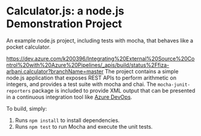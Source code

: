 Calculator.js: a node.js Demonstration Project
==============================================
An example node.js project, including tests with mocha, that behaves like
a pocket calculator.

https://dev.azure.com/k200396/Integrating%20External%20Source%20Control%20with%20Azure%20Pipelines/_apis/build/status%2Ffiza-arbani.calculator?branchName=master
The project contains a simple node.js application that exposes REST APIs
to perform arithmetic on integers, and provides a test suite with mocha
and chai.  The `mocha-junit-reporters` package is included to provide XML
output that can be presented in a continuous integration tool like
[Azure DevOps](https://azure.com/devops).

To build, simply:

1. Runs `npm install` to install dependencies.
2. Runs `npm test` to run Mocha and execute the unit tests.

